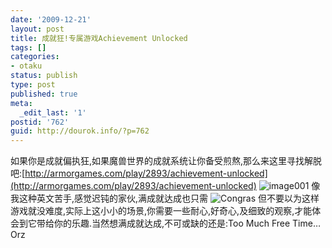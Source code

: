 ```yaml
---
date: '2009-12-21'
layout: post
title: 成就狂!专属游戏Achievement Unlocked
tags: []
categories:
- otaku
status: publish
type: post
published: true
meta:
  _edit_last: '1'
postid: '762'
guid: http://dourok.info/?p=762
---
```

如果你是成就偏执狂,如果魔兽世界的成就系统让你备受煎熬,那么来这里寻找解脱吧:[http://armorgames.com/play/2893/achievement-unlocked](http://armorgames.com/play/2893/achievement-unlocked)
![image001](http://www.dourok.info/wp-content/uploads/2009/12/image001.png "image001")
像我这种英文苦手,感觉迟钝的家伙,满成就达成也只需
![Congras](http://www.dourok.info/wp-content/uploads/2009/12/image003.png "2130/60 = ....")
但不要以为这样游戏就没难度,实际上这小小的场景,你需要一些耐心,好奇心,及细致的观察,才能体会到它带给你的乐趣.当然想满成就达成,不可或缺的还是:Too
Much Free Time…Orz
